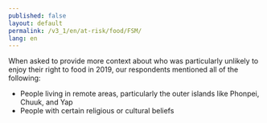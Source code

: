 ```yaml
---
published: false
layout: default
permalink: /v3_1/en/at-risk/food/FSM/
lang: en
---
```

When asked to provide more context about who was particularly unlikely to enjoy their right to food in 2019, our respondents mentioned all of the following:  

- People living in remote areas, particularly the outer islands like Phonpei, Chuuk, and Yap 
- People with certain religious or cultural beliefs
 
